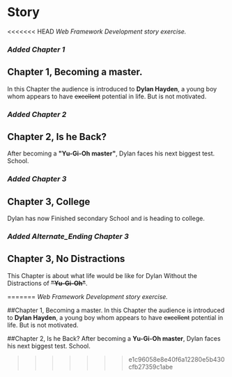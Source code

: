 # Story
<<<<<<< HEAD
 _Web Framework Development story exercise._
 ### *Added Chapter 1*
 ## Chapter 1, Becoming a master.
 In this Chapter the audience is introduced to **Dylan Hayden**, a young
 boy whom appears to have ~~excellent~~ potential in life. But is not motivated.
 ### *Added Chapter 2*
 ## Chapter 2, Is he Back?
 After becoming a **"Yu-Gi-Oh master"**, Dylan faces his next biggest test.
 School.
 ### *Added Chapter 3*
 ## Chapter 3, College
 Dylan has now Finished secondary School and is heading to college.
 
 ### *Added Alternate_Ending Chapter 3*
  ## Chapter 3, No Distractions 
 This Chapter is about what life would be like for Dylan
 Without the Distractions of ~~**"Yu-Gi-Oh"**~~.
  
 
=======
_Web Framework Development story exercise._


##Chapter 1, Becoming a master.
In this Chapter the audience is introduced to **Dylan Hayden**, a young
boy whom appears to have ~~excellent~~ potential in life. But is not motivated.

##Chapter 2, Is he Back?
After becoming a **Yu-Gi-Oh master**, Dylan faces his next biggest test.
School.
>>>>>>> e1c96058e8e40f6a12280e5b430cfb27359c1abe
